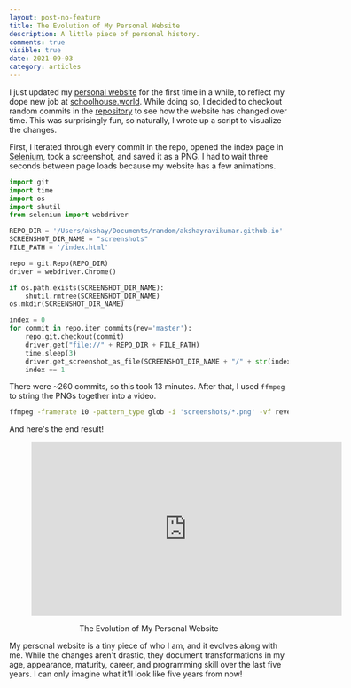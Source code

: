 ```yaml
---
layout: post-no-feature
title: The Evolution of My Personal Website
description: A little piece of personal history.
comments: true
visible: true
date: 2021-09-03
category: articles
---
```


I just updated my [personal website](https://akshayr.xyz) for the first time in a while, to reflect my dope new job at [schoolhouse.world](https://schoolhouse.world). While doing so, I decided to checkout random commits in the [repository](https://github.com/akshayravikumar/blog) to see how the website has changed over time. This was surprisingly fun, so naturally, I wrote up a script to visualize the changes.

First, I iterated through every commit in the repo, opened the index page in [Selenium](https://www.selenium.dev/), took a screenshot, and saved it as a PNG. I had to wait three seconds between page loads because my website has a few animations.

```python
import git
import time
import os
import shutil
from selenium import webdriver

REPO_DIR = '/Users/akshay/Documents/random/akshayravikumar.github.io'
SCREENSHOT_DIR_NAME = "screenshots"
FILE_PATH = '/index.html'

repo = git.Repo(REPO_DIR)
driver = webdriver.Chrome()

if os.path.exists(SCREENSHOT_DIR_NAME):
    shutil.rmtree(SCREENSHOT_DIR_NAME)
os.mkdir(SCREENSHOT_DIR_NAME)

index = 0
for commit in repo.iter_commits(rev='master'):
    repo.git.checkout(commit)
    driver.get("file://" + REPO_DIR + FILE_PATH)
    time.sleep(3)
    driver.get_screenshot_as_file(SCREENSHOT_DIR_NAME + "/" + str(index).zfill(3) + ".png")
    index += 1
```

There were ~260 commits, so this took 13 minutes. After that, I used `ffmpeg` to string the PNGs together into a video.

```bash
ffmpeg -framerate 10 -pattern_type glob -i 'screenshots/*.png' -vf reverse -pix_fmt yuv420p -c:v libx264 out.mp4
```

And here's the end result!

<figure style="text-align: center">
	<iframe width="560" height="315" src="https://www.youtube.com/embed/48ei9SThEyQ" title="YouTube video player" frameborder="0" allow="accelerometer; autoplay; clipboard-write; encrypted-media; gyroscope; picture-in-picture" allowfullscreen></iframe>
	<figcaption style="margin-top: 1em;">The Evolution of My Personal Website</figcaption>
</figure>

My personal website is a tiny piece of who I am, and it evolves along with me. While the changes aren't drastic, they document transformations in my age, appearance, maturity, career, and programming skill over the last five years. I can only imagine what it'll look like five years from now!
